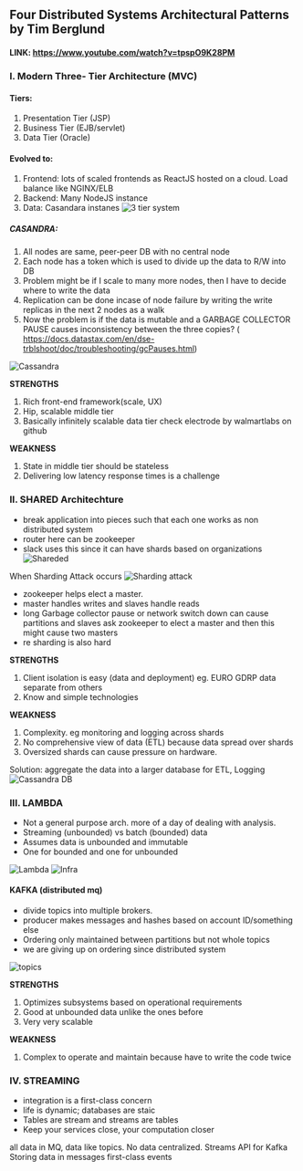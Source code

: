 ## Four Distributed Systems Architectural Patterns by Tim Berglund

#### LINK:  https://www.youtube.com/watch?v=tpspO9K28PM

### I. Modern Three- Tier Architecture (MVC)
#### Tiers:
1. Presentation Tier (JSP)
2. Business Tier (EJB/servlet)
3. Data Tier (Oracle)



#### Evolved to:
1. Frontend: lots of scaled frontends as ReactJS hosted on a cloud. Load balance like NGINX/ELB
2. Backend: Many NodeJS instance
3.  Data: Casandara instanes
![3 tier system ](./images/3tier.png)

##### CASANDRA:
1. All nodes are same, peer-peer DB with no central node
2. Each node has a token which is used to divide up the data to R/W into DB
3. Problem might be if I scale to many more nodes, then I have to decide where to write the data
4. Replication can be done incase of node failure by writing the write replicas in the next 2 nodes as a walk
5. Now the problem is if the data is mutable and a GARBAGE COLLECTOR PAUSE causes inconsistency between    the three copies? ( https://docs.datastax.com/en/dse-trblshoot/doc/troubleshooting/gcPauses.html)

![Cassandra ](./images/cass.png)

**STRENGTHS**
1. Rich front-end framework(scale, UX)
2. Hip, scalable middle tier
3. Basically infinitely scalable data tier
    check electrode by walmartlabs on github

**WEAKNESS**
1. State in middle tier should be stateless
2. Delivering low latency response times is a challenge

### II. SHARED Architechture
*  break application into pieces such that each one works as non distributed system
*  router here can be zookeeper
*  slack uses this since it can have shards based on organizations
![Shareded ](./images/sharded.png)

When Sharding Attack occurs
![Sharding attack ](./images/shard.png)
*  zookeeper helps elect a master.
*  master handles writes and slaves handle reads
* long Garbage collector pause or network switch down can cause partitions and slaves ask zookeeper to elect a master and then this might cause two masters
*  re sharding is also hard

**STRENGTHS**
1.  Client isolation is easy (data and deployment) eg. EURO GDRP data separate from others
2.  Know and simple technologies

**WEAKNESS**
1.  Complexity. eg monitoring and logging across shards
2.  No comprehensive view of data (ETL) because data spread over shards
3.  Oversized shards can cause pressure on hardware.


Solution: aggregate the data into a larger database for ETL, Logging
![Cassandra DB ](./images/cas.png)

### III. LAMBDA
*  Not a general purpose arch. more of a day of dealing with analysis. 
*  Streaming (unbounded) vs batch (bounded) data
*  Assumes data is unbounded and immutable
*  One for bounded and one for unbounded

![Lambda ](./images/lambda.png)
![Infra ](./images/lar.png)

#### KAFKA (distributed mq)
*  divide topics into multiple brokers.
*  producer makes messages and hashes based on account ID/something else
*  Ordering only maintained between partitions but not whole topics
*  we are giving up on ordering since distributed system

![topics ](./images/kafka.png)

**STRENGTHS**
1.  Optimizes subsystems based on operational requirements
2.  Good at unbounded data unlike the ones before
3.  Very very scalable


**WEAKNESS**
1.  Complex to operate and maintain because have to write the code twice



### IV. STREAMING
*  integration is a first-class concern
*  life is dynamic; databases are staic
*  Tables are stream and streams are tables
*  Keep your services close, your computation closer

all data in MQ, data like topics. No data centralized. Streams API for Kafka
Storing data in messages
first-class events